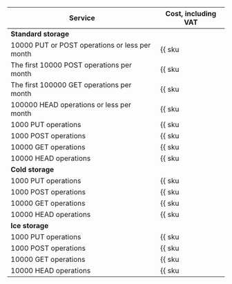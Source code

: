 | Service | Cost, including VAT |
| --- | --- |
| **Standard storage** |
| 10000 PUT or POST operations or less per month | {{ sku|KZT|storage.api.put.standard|string }} |
| The first 10000 POST operations per month | {{ sku|KZT|storage.api.post.standard|string }} |
| The first 100000 GET operations per month | {{ sku|KZT|storage.api.get.standard|string }} |
| 100000 HEAD operations or less per month | {{ sku|KZT|storage.api.head.standard|string }} |
| 1000 PUT operations | {{ sku|KZT|storage.api.put.standard|pricingRate.10|string }} |
| 1000 POST operations | {{ sku|KZT|storage.api.post.standard|pricingRate.10|string }} |
| 10000 GET operations | {{ sku|KZT|storage.api.get.standard|pricingRate.10|string }} |
| 10000 HEAD operations | {{ sku|KZT|storage.api.head.standard|pricingRate.10|string }} |
| **Cold storage** |
| 1000 PUT operations | {{ sku|KZT|storage.api.put.cold|string }} |
| 1000 POST operations | {{ sku|KZT|storage.api.post.cold|string }} |
| 10000 GET operations | {{ sku|KZT|storage.api.get.cold|string }} |
| 10000 HEAD operations | {{ sku|KZT|storage.api.head.cold|string }} |
| **Ice storage** |
| 1000 PUT operations | {{ sku|KZT|storage.api.put.ice|string }} |
| 1000 POST operations | {{ sku|KZT|storage.api.post.ice|string }} |
| 10000 GET operations | {{ sku|KZT|storage.api.get.ice|string }} |
| 10000 HEAD operations | {{ sku|KZT|storage.api.head.ice|string }} |